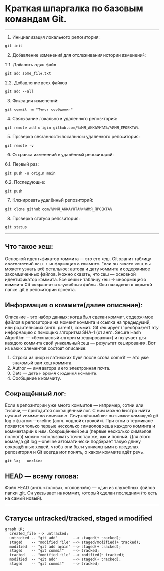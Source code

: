 # Краткая шпаргалка по базовым командам Git.

---

1. Инициализация локального репозитория:
```
git init
```

2. Добавление изменений для отслеживания истории изменений:

2.1. Добавить один файл
```
git add some_file.txt
```
2.2. Добавление всех файлов
```
git add --all
```

3. Фиксация изменений:
```
git commit -m "Текст сообщения"
```

4. Связывание локально и удаленного репозитория:
```
git remote add origin github.com/%ИМЯ_АККАУНТА%/%ИМЯ_ПРОЕКТА% 
```

5. Проверка связанности локально и удалённого репозитория:
```
git remote -v
```

6. Отправка изменений в удалённый репозиторий:

6.1. Первый раз:
```
git push -u origin main 
```
6.2. Последующие:
```
git push
```

7. Клонировать удалённый репозиторий:
```
git clone github.com/%ИМЯ_АККАУНТА%/%ИМЯ_ПРОЕКТА%
```

8. Проверка статуса репозитория:
```
git status
```  
---

## Что такое хеш:
Основной идентификатор коммита — это его хеш.
Git хранит таблицу соответствий хеш → информация о коммите. Если вы знаете хеш, вы можете узнать всё остальное: автора и дату коммита и содержимое закоммиченных файлов. Можно сказать, что хеш — основной идентификатор коммита.
Все хеши и таблицу хеш → информация о коммите Git сохраняет в служебные файлы. Они находятся в скрытой папке .git в репозитории проекта.

## Информация о коммите(далее описание): 
Описание - это набор данных: когда был сделан коммит, содержимое файлов в репозитории на момент коммита и ссылка на предыдущий, или родительский (англ. parent), коммит. Git хеширует (преобразует) эту информацию с помощью алгоритма SHA-1 (от англ. Secure Hash Algorithm — «безопасный алгоритм хеширования») и получает для каждого коммита свой уникальный хеш — результат хеширования.
Вот из каких элементов состоит описание:
1. Строка из цифр и латинских букв после слова commit — это уже знакомый вам хеш коммита.
2. Author — имя автора и его электронная почта.
3. Date — дата и время создания коммита.
4. Сообщение к коммиту.

## Сокращённый лог:
Если в репозитории уже много коммитов — например, сотни или тысячи, — пригодится сокращённый лог. С ним можно быстро найти нужный коммит по описанию.
Сокращённый лог вызывают командой git log с флагом --oneline (англ. «одной строкой»). При этом в терминале появятся только первые несколько символов хеша каждого коммита и комментарии к ним.
Сокращённый хеш (первые несколько символов полного) можно использовать точно так же, как и полный. Для этого команда git log --oneline автоматически подбирает такую длину сокращённых хешей, чтобы они были уникальными в пределах репозитория и Git всегда мог понять, о каком коммите идёт речь.
```
git log --oneline
```
## HEAD — всему голова:
Файл HEAD (англ. «голова», «головной») — один из служебных файлов папки .git. Он указывает на коммит, который сделан последним (то есть на самый новый).

---

## Статусы untracked/tracked, staged и modified

```mermaid
graph LR;
  created_file --> untracked; 
  untracked -- "git add"       --> staged(+ tracked);
  staged    -- "modified file" --> staged/modified(+ tracked);
  modified  -- "git add again" --> staged(+ tracked);
  staged    -- "git commit"    --> tracked;
  tracked   -- "modified file" --> modified(+ tracked);
  modified  -- "git add"       --> staged(+ tracked);
  staged    -- "git commit"    --> tracked; 
``` 